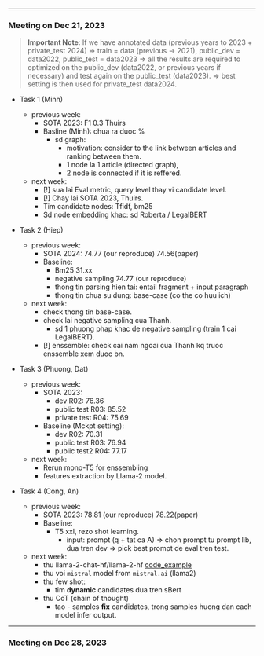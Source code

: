 

--- 
### Meeting on Dec 21, 2023 

> **Important Note**: If we have annotated data (previous years to 2023 + private_test 2024)
=> train = data (previous -> 2021), public_dev = data2022, public_test = data2023
=> all the results are required to optimized on the public_dev (data2022, or previous years if necessary) and test again on the public_test (data2023). => best setting is then used for private_test data2024.

- Task 1 (Minh)
  - previous week: 
    - SOTA 2023: F1 0.3 Thuirs
    - Basline (Minh): chua ra duoc % 
      - sd graph: 
        - motivation: consider to the link between articles and ranking between them. 
        - 1 node la 1 article (directed graph), 
        - 2 node is connected if it is reffered.  
  - next week:
    - [!] sua lai Eval metric, query level thay vi candidate level.  
    - [!] Chay lai SOTA 2023, Thuirs. 
    - Tim candidate nodes: Tfidf, bm25     
    - Sd node embedding khac: sd Roberta / LegalBERT 
- Task 2 (Hiep)
  - previous week:
    - SOTA 2024: 74.77 (our reproduce) 74.56(paper)
    - Baseline:  
      - Bm25 31.xx
      - negative sampling 74.77 (our reproduce) 
      - thong tin parsing hien tai: entail fragment + input paragraph
      - thong tin chua su dung: base-case (co the co huu ich)
  - next week:
    - check thong tin base-case. 
    - check lai negative sampling cua Thanh. 
      - sd 1 phuong phap khac de negative sampling (train 1 cai LegalBERT).
    - [!] enssemble: check cai nam ngoai cua Thanh kq truoc enssemble xem duoc bn.  
    
- Task 3 (Phuong, Dat) 
  - previous week: 
    - SOTA 2023: 
      - dev R02: 76.36
      - public test R03: 85.52 
      - private test R04: 75.69
    - Baseline (Mckpt setting):
      - dev R02: 70.31 
      - public test R03: 76.94
      - public test2 R04: 77.17
  - next week:
    - Rerun mono-T5 for enssembling 
    - features extraction by Llama-2 model. 
  
- Task 4 (Cong, An) 
  - previous week:
    - SOTA 2023: 78.81 (our reproduce) 78.22(paper)
    - Baseline: 
      - T5 xxl, rezo shot learning. 
        - input: prompt (q + tat ca A) => chon prompt tu prompt lib, dua tren dev => pick best prompt de eval tren test. 
  - next week:
    - thu llama-2-chat-hf/llama-2-hf [code_example](./llm_bio_extraction.md)
    - thu voi `mistral` model from `mistral.ai` (llama2)
    - thu few shot: 
      - tim **dynamic** candidates dua tren sBert
    - thu CoT (chain of thought)
      - tao - samples **fix** candidates, trong samples huong dan cach model infer output. 
--- 
### Meeting on Dec 28, 2023 
    
